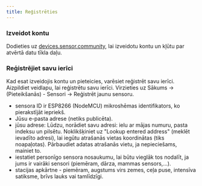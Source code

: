 ```yaml
---
title: Reģistrēties
---
```


### Izveidot kontu

Dodieties uz [devices.sensor.community](https://devices.sensor.community/), lai izveidotu kontu un kļūtu par atvērtā datu tīkla daļu.


### Reģistrējiet savu ierīci
Kad esat izveidojis kontu un pieteicies, varēsiet reģistrēt savu ierīci. Aizpildiet veidlapu, lai reģistrētu savu ierīci. Virzieties uz Sākums -> (Pieteikšanās) - Sensori -> Reģistrēt jaunu sensoru.

* sensora ID ir ESP8266 (NodeMCU) mikroshēmas identifikators, ko pierakstījāt iepriekš.
* Jūsu e-pasta adrese (netiks publicēta).
* jūsu adrese: Lūdzu, norādiet savu adresi: ielu ar mājas numuru, pasta indeksu un pilsētu. Noklikšķiniet uz "Lookup entered address" (meklēt ievadīto adresi), lai iegūtu atrašanās vietas koordinātas (tiks noapaļotas). Pārbaudiet adatas atrašanās vietu, ja nepieciešams, mainiet to.
* iestatiet personīgo sensora nosaukumu, lai būtu vieglāk tos nodalīt, ja jums ir vairāki sensori (piemēram, dārza, mammas sensors,...).
* stacijas apkārtne - piemēram, augstums virs zemes, ceļa puse, intensīva satiksme, brīvs lauks vai tamlīdzīgi.
